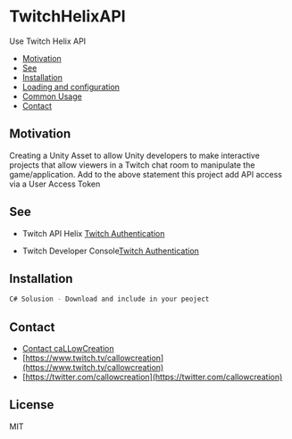 TwitchHelixAPI
=======================

Use Twitch Helix API

<!-- TOC -->

- [Motivation](#motivation)
- [See](#see)
- [Installation](#installation)
- [Loading and configuration](#loading-and-configuration)
- [Common Usage](#common-usage)
- [Contact](#contact)

<!-- /TOC -->

## Motivation

Creating a Unity Asset to allow Unity developers to make interactive projects that allow viewers in a Twitch chat room to manipulate the game/application.
Add to the above statement this project add API access via a User Access Token

## See
- Twitch API Helix [Twitch Authentication](https://dev.twitch.tv/docs/authentication)

- Twitch Developer Console[Twitch Authentication](https://dev.twitch.tv/console)

## Installation
```sh
C# Solusion - Download and include in your peoject
```

## Contact
- [Contact caLLowCreation](http://callowcreation.com/home/contact-us/)
- [https://www.twitch.tv/callowcreation](https://www.twitch.tv/callowcreation)
- [https://twitter.com/callowcreation](https://twitter.com/callowcreation)

## License

MIT